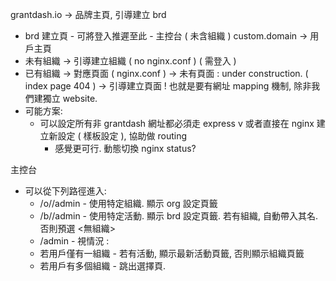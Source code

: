 grantdash.io -> 品牌主頁, 引導建立 brd
  - brd 建立頁 - 可將登入推遲至此 - 主控台 ( 未含組織 )
custom.domain -> 用戶主頁 
  - 未有組織 -> 引導建立組織 ( no nginx.conf ) ( 需登入 )
  - 已有組織 -> 對應頁面     ( nginx.conf ) 
             -> 未有頁面 : under construction. ( index page 404 ) -> 引導建立頁面
  ! 也就是要有網址 mapping 機制, 除非我們建獨立 website.
  - 可能方案:
    - 可以設定所有非 grantdash 網址都必須走 express 
    v 或者直接在 nginx 建立新設定 ( 樣板設定 ), 協助做 routing
      - 感覺更可行. 動態切換 nginx status?

主控台
 - 可以從下列路徑進入:
   - /o/<slug>/admin - 使用特定組織. 顯示 org 設定頁籤
   - /b/<slug>/admin - 使用特定活動. 顯示 brd 設定頁籤. 若有組織, 自動帶入其名. 否則預選 <無組織>
   - /admin          - 視情況 :
    - 若用戶僅有一組織 - 若有活動, 顯示最新活動頁籤, 否則顯示組織頁籤
    - 若用戶有多個組織 - 跳出選擇頁.
